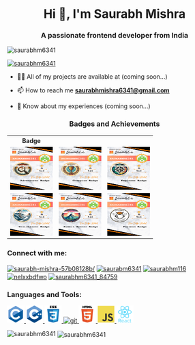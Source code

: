 <h1 align="center">Hi 👋, I'm Saurabh Mishra</h1>
<h3 align="center">A passionate frontend developer from India</h3>

<p align="left"> <img src="https://komarev.com/ghpvc/?username=saurabhm6341&label=Profile%20views&color=0e75b6&style=flat" alt="saurabhm6341" /> </p>

<p align="left"> <a href="https://github.com/ryo-ma/github-profile-trophy"><img src="https://github-profile-trophy.vercel.app/?username=saurabhm6341" alt="saurabhm6341" /></a> </p>

- 👨‍💻 All of my projects are available at (coming soon...)

- 📫 How to reach me **saurabhmishra6341@gmail.com**

- 📄 Know about my experiences (coming soon...)

<h3 align = "center">Badges and Achievements</h3>
<div align = "center">
<table>
  <tr>
    <th>Badge</th>
  </tr>
  <tr>
    <td><img src="./adventurer_badge.png" alt="Badge 1" width="100" height = "100"></td>
    <td><img src="./champion_badge.png" alt="Badge 2" width="100" height = "100"></td>
    <td><img src="./Share Badge (1).png" alt="Badge 3" width="100" height = "100"></td>
    </tr><tr><td><img src="./trailblazer_bagde.png" alt="Badge 4" width="100" height = "100"></td>
    <td><img src="./summit_badge.png" alt="Badge 4" width="100" height = "100"></td>
    <td><img src="./postman_badge.png" alt="Badge 4" width="100" height = "100"></td>
  </tr>
</table>
</div>
<h3 align="left">Connect with me:</h3>
<p align="left">
<a href="https://linkedin.com/in/saurabh-mishra-57b08128b/" target="blank"><img align="center" src="https://raw.githubusercontent.com/rahuldkjain/github-profile-readme-generator/master/src/images/icons/Social/linked-in-alt.svg" alt="saurabh-mishra-57b08128b/" height="30" width="40" /></a>
<a href="https://www.codechef.com/users/saurabm6341" target="blank"><img align="center" src="https://cdn.jsdelivr.net/npm/simple-icons@3.1.0/icons/codechef.svg" alt="saurabm6341" height="30" width="40" /></a>
<a href="https://codeforces.com/profile/saurabhm116" target="blank"><img align="center" src="https://raw.githubusercontent.com/rahuldkjain/github-profile-readme-generator/master/src/images/icons/Social/codeforces.svg" alt="saurabhm116" height="30" width="40" /></a>
<a href="https://www.leetcode.com/nelxxbdfwo" target="blank"><img align="center" src="https://raw.githubusercontent.com/rahuldkjain/github-profile-readme-generator/master/src/images/icons/Social/leet-code.svg" alt="nelxxbdfwo" height="30" width="40" /></a>
<a href="https://discord.gg/saurabhm6341_84759" target="blank"><img align="center" src="https://raw.githubusercontent.com/rahuldkjain/github-profile-readme-generator/master/src/images/icons/Social/discord.svg" alt="saurabhm6341_84759" height="30" width="40" /></a>
</p>

<h3 align="left">Languages and Tools:</h3>
<p align="left"> <a href="https://www.cprogramming.com/" target="_blank" rel="noreferrer"> <img src="https://raw.githubusercontent.com/devicons/devicon/master/icons/c/c-original.svg" alt="c" width="40" height="40"/> </a> <a href="https://www.w3schools.com/cpp/" target="_blank" rel="noreferrer"> <img src="https://raw.githubusercontent.com/devicons/devicon/master/icons/cplusplus/cplusplus-original.svg" alt="cplusplus" width="40" height="40"/> </a> <a href="https://www.w3schools.com/css/" target="_blank" rel="noreferrer"> <img src="https://raw.githubusercontent.com/devicons/devicon/master/icons/css3/css3-original-wordmark.svg" alt="css3" width="40" height="40"/> </a> <a href="https://git-scm.com/" target="_blank" rel="noreferrer"> <img src="https://www.vectorlogo.zone/logos/git-scm/git-scm-icon.svg" alt="git" width="40" height="40"/> </a> <a href="https://www.w3.org/html/" target="_blank" rel="noreferrer"> <img src="https://raw.githubusercontent.com/devicons/devicon/master/icons/html5/html5-original-wordmark.svg" alt="html5" width="40" height="40"/> </a> <a href="https://developer.mozilla.org/en-US/docs/Web/JavaScript" target="_blank" rel="noreferrer"> <img src="https://raw.githubusercontent.com/devicons/devicon/master/icons/javascript/javascript-original.svg" alt="javascript" width="40" height="40"/> </a> <a href="https://reactjs.org/" target="_blank" rel="noreferrer"> <img src="https://raw.githubusercontent.com/devicons/devicon/master/icons/react/react-original-wordmark.svg" alt="react" width="40" height="40"/> </a> </p>

<p><img align="left" src="https://github-readme-stats.vercel.app/api/top-langs?username=saurabhm6341&show_icons=true&locale=en&layout=compact" alt="saurabhm6341" /></p>

<p>&nbsp;<img align="center" src="https://github-readme-stats.vercel.app/api?username=saurabhm6341&show_icons=true&locale=en" alt="saurabhm6341" /></p>
